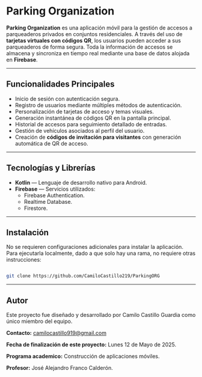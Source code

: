 # Parking Organization

**Parking Organization** es una aplicación móvil para la gestión de accesos a parqueaderos privados en conjuntos residenciales. A través del uso de **tarjetas virtuales con códigos QR**, los usuarios pueden acceder a sus parqueaderos de forma segura. Toda la información de accesos se almacena y sincroniza en tiempo real mediante una base de datos alojada en **Firebase**.

---

## Funcionalidades Principales

- Inicio de sesión con autenticación segura.
- Registro de usuarios mediante múltiples métodos de autenticación.
- Personalización de tarjetas de acceso y temas visuales.
- Generación instantánea de códigos QR en la pantalla principal.
- Historial de accesos para seguimiento detallado de entradas.
- Gestión de vehículos asociados al perfil del usuario.
- Creación de **códigos de invitación para visitantes** con generación automática de QR de acceso.

---

##  Tecnologías y Librerías

- **Kotlin** — Lenguaje de desarrollo nativo para Android.
- **Firebase** — Servicios utilizados:
  - Firebase Authentication.
  - Realtime Database.
  - Firestore.

---

## Instalación

No se requieren configuraciones adicionales para instalar la aplicación. Para ejecutarla localmente, dado a que solo hay una rama, no requiere otras instrucciones:

```bash

git clone https://github.com/CamiloCastillo219/ParkingORG

```
---

## Autor

Este proyecto fue diseñado y desarrollado por Camilo Castillo Guardia como único miembro del equipo.

**Contacto:** camilocastillo919@gmail.com
 
**Fecha de finalización de este proyecto:** Lunes 12 de Mayo de 2025.

**Programa academico:** Construcción de aplicaciones móviles.

**Profesor:** José Alejandro Franco Calderón.
